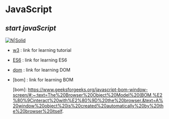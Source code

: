 # JavaScript

## _start javaScript_

[![N|Solid](https://upload.wikimedia.org/wikipedia/commons/thumb/9/99/Unofficial_JavaScript_logo_2.svg/512px-Unofficial_JavaScript_logo_2.svg.png)](https://nodesource.com/products/nsolid)

- [w3] : link for learning tutorial
- [ES6] : link for learning ES6
- [dom] : link for learning DOM
- [bom] : link for learning BOM

  [w3]: https://www.w3schools.com/css/default.asp
  [es6]: https://www.w3schools.com/js/js_es6.asp
  [dom]: https://developer.mozilla.org/en-US/docs/Web/API/Document_Object_Model/Introduction
  [bom]: https://www.geeksforgeeks.org/javascript-bom-window-screen/#:~:text=The%20Browser%20Object%20Model%20(BOM,%E2%80%9Cinteract%20with%E2%80%9D%20the%20browser.&text=A%20window%20object%20is%20created%20automatically%20by%20the%20browser%20itself.
